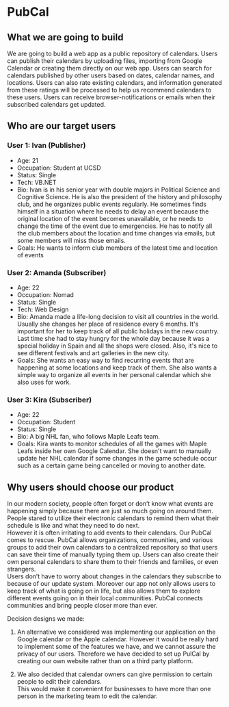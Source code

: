 # PubCal

## What we are going to build

We are going to build a web app as a public repository of calendars. 
Users can publish their calendars by uploading files, importing from Google Calendar or creating them directly on our web app.
Users can search for calendars published by other users based on dates, calendar names, and locations.
Users can also rate existing calendars, and information generated from these ratings will be processed to help us recommend calendars to these users.
Users can receive browser-notifications or emails when their subscribed calendars get updated.

## Who are our target users

### User 1: Ivan (Publisher)
  * Age: 21
  * Occupation: Student at UCSD
  * Status: Single
  * Tech: VB.NET
  * Bio: Ivan is in his senior year with double majors in Political Science and Cognitive Science.
    He is also the president of the history and philosophy club, and he organizes public events regularly.
    He sometimes finds himself in a situation where he needs to delay an event because the original 
    location of the event becomes unavailable, or he needs to change the time of the event due to emergencies. 
    He has to notify all the club members about the location and time changes via emails, but some members will 
    miss those emails.
  * Goals: He wants to inform club members of the latest time and location of events

### User 2: Amanda (Subscriber)
  * Age: 22
  * Occupation: Nomad
  * Status: Single
  * Tech: Web Design
  * Bio: Amanda made a life-long decision to visit all countries in the world. 
    Usually she changes her place of residence every 6 months. It's important for her to keep track of all public
    holidays in the new country. Last time she had to stay hungry for the whole day because it 
    was a special holiday in Spain and all the shops were closed. Also, it's nice to see different festivals 
    and art galleries in the new city. 
  * Goals: She wants an easy way to find recurring events that are happening at some locations and keep track of them. 
    She also wants a simple way to organize all events in her personal calendar which she also uses for work.

### User 3: Kira (Subscriber)
  * Age: 22
  * Occupation: Student
  * Status: Single
  * Bio: A big NHL fan, who follows Maple Leafs team.
  * Goals: Kira wants to monitor schedules of all the games with Maple Leafs inside her own Google Calendar. 
  She doesn't want to manually update her NHL calendar if some changes in the game schedule occur such as a certain 
  game being cancelled or moving to another date.  
  
## Why users should choose our product
In our modern society, people often forget or don’t know what events are happening simply 
because there are just so much going on around them. People stared to utilize their 
electronic calendars to remind them what their schedule is like and what they need to do next.  
However it is often irritating to add events to their calendars. Our 
PubCal comes to rescue. PubCal allows organizations, communities, and various groups to 
add their own calendars to a centralized repository so that users can save their time of manually typing them up. 
Users can also create their own personal calendars to share them to their friends and families, or even strangers.  
Users don’t have to worry about changes in the calendars they subscribe to because of our update system.
Moreover our app not only allows users to keep track of what is going on in life, but also allows them to explore 
different events going on in their local communities. PubCal connects communities and bring people closer 
more than ever.

Decision designs we made:

1. An alternative we considered was implementing our application on the Google calendar or the Apple calendar. 
However it would be really hard to implement some of the features we have, and we cannot assure the privacy 
of our users. Therefore we have decided to set up PulCal by creating our own website rather than on a third party platform.

2. We also decided that calendar owners can give permission to certain people to edit their calendars.  
This would make it convenient for businesses to have more than one person in the marketing team to edit the 
calendar.